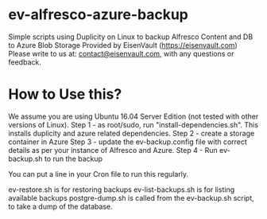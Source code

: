 # ev-alfresco-azure-backup
Simple scripts using Duplicity on Linux to backup Alfresco Content and DB to Azure Blob Storage
Provided by EisenVault (https://eisenvault.com)
Please write to us at: contact@eisenvault.com, with any questions or feedback.

# How to Use this?
We assume you are using Ubuntu 16.04 Server Edition (not tested with other versions of Linux).
Step 1 - as root/sudo, run "install-dependencies.sh". This installs duplicity and azure related dependencies.
Step 2 - create a storage container in Azure
Step 3 - update the ev-backup.config file with correct details as per your instance of Alfresco and Azure.
Step 4 - Run ev-backup.sh to run the backup

You can put a line in your Cron file to run this regularly.

ev-restore.sh is for restoring backups
ev-list-backups.sh is for listing available backups
postgre-dump.sh is called from the ev-backup.sh script, to take a dump of the database.

